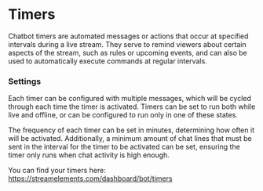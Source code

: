 # Timers

Chatbot timers are automated messages or actions that occur at specified intervals during a live stream. They serve to remind viewers about certain aspects of the stream, such as rules or upcoming events, and can also be used to automatically execute commands at regular intervals.

### Settings

Each timer can be configured with multiple messages, which will be cycled through each time the timer is activated. Timers can be set to run both while live and offline, or can be configured to run only in one of these states.

The frequency of each timer can be set in minutes, determining how often it will be activated. Additionally, a minimum amount of chat lines that must be sent in the interval for the timer to be activated can be set, ensuring the timer only runs when chat activity is high enough.

You can find your timers here: <https://streamelements.com/dashboard/bot/timers>
